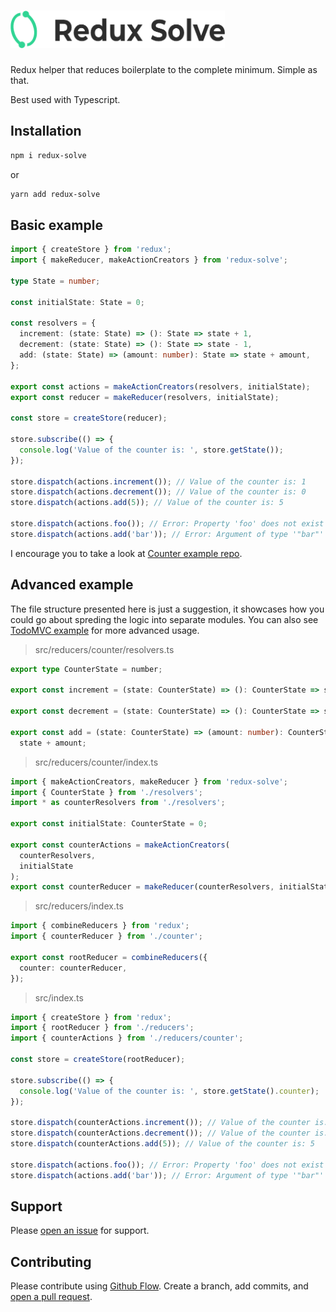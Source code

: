 # <img src='https://github.com/smith-chris/redux-solve/raw/master/logo.png' height='60' alt='Redux Solve' />

Redux helper that reduces boilerplate to the complete minimum. Simple as that.

Best used with Typescript.

## Installation

```bash
npm i redux-solve
```

or

```bash
yarn add redux-solve
```

## Basic example

```ts
import { createStore } from 'redux';
import { makeReducer, makeActionCreators } from 'redux-solve';

type State = number;

const initialState: State = 0;

const resolvers = {
  increment: (state: State) => (): State => state + 1,
  decrement: (state: State) => (): State => state - 1,
  add: (state: State) => (amount: number): State => state + amount,
};

export const actions = makeActionCreators(resolvers, initialState);
export const reducer = makeReducer(resolvers, initialState);

const store = createStore(reducer);

store.subscribe(() => {
  console.log('Value of the counter is: ', store.getState());
});

store.dispatch(actions.increment()); // Value of the counter is: 1
store.dispatch(actions.decrement()); // Value of the counter is: 0
store.dispatch(actions.add(5)); // Value of the counter is: 5

store.dispatch(actions.foo()); // Error: Property 'foo' does not exist on type [...].
store.dispatch(actions.add('bar')); // Error: Argument of type '"bar"' is not assignable to parameter of type 'number'.
```

I encourage you to take a look at [Counter example repo](https://github.com/smith-chris/redux-solve-counter-example).

## Advanced example

The file structure presented here is just a suggestion, it showcases how you could go about spreding the logic into separate modules. You can also see [TodoMVC example](https://github.com/smith-chris/redux-solve-todomvc-example) for more advanced usage.

> src/reducers/counter/resolvers.ts

```ts
export type CounterState = number;

export const increment = (state: CounterState) => (): CounterState => state + 1;

export const decrement = (state: CounterState) => (): CounterState => state - 1;

export const add = (state: CounterState) => (amount: number): CounterState =>
  state + amount;
```

> src/reducers/counter/index.ts

```ts
import { makeActionCreators, makeReducer } from 'redux-solve';
import { CounterState } from './resolvers';
import * as counterResolvers from './resolvers';

export const initialState: CounterState = 0;

export const counterActions = makeActionCreators(
  counterResolvers,
  initialState
);
export const counterReducer = makeReducer(counterResolvers, initialState);
```

> src/reducers/index.ts

```ts
import { combineReducers } from 'redux';
import { counterReducer } from './counter';

export const rootReducer = combineReducers({
  counter: counterReducer,
});
```

> src/index.ts

```ts
import { createStore } from 'redux';
import { rootReducer } from './reducers';
import { counterActions } from './reducers/counter';

const store = createStore(rootReducer);

store.subscribe(() => {
  console.log('Value of the counter is: ', store.getState().counter);
});

store.dispatch(counterActions.increment()); // Value of the counter is: 1
store.dispatch(counterActions.decrement()); // Value of the counter is: 0
store.dispatch(counterActions.add(5)); // Value of the counter is: 5

store.dispatch(actions.foo()); // Error: Property 'foo' does not exist on type [...].
store.dispatch(actions.add('bar')); // Error: Argument of type '"bar"' is not assignable to parameter of type 'number'.
```

## Support

Please [open an issue](https://github.com/smith-chris/redux-solve/issues/new) for support.

## Contributing

Please contribute using [Github Flow](https://guides.github.com/introduction/flow/). Create a branch, add commits, and [open a pull request](https://github.com/smith-chris/redux-solve/compare).

